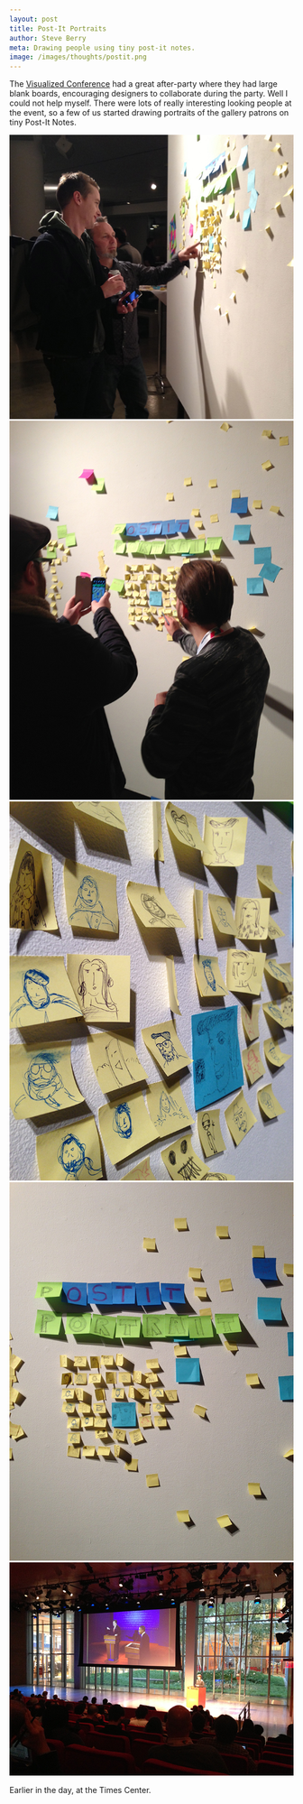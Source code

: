 ```yaml
---
layout: post
title: Post-It Portraits
author: Steve Berry
meta: Drawing people using tiny post-it notes.
image: /images/thoughts/postit.png
---
```


The [Visualized Conference](http://visualized.com/)  had a great after-party where they had large blank boards, encouraging designers to collaborate during the party. Well I could not help myself. There were lots of really interesting looking people at the event, so a few of us started drawing portraits of the gallery patrons on tiny Post-It Notes.

<img src="/images/thoughts/postit.png" alt="Drawing people using tiny post-it notes." class="scale-with-grid"/>

<img src="/images/thoughts/postit2.png" alt="patrons taking photos of our designs" class="scale-with-grid"/>

<img src="/images/thoughts/postit3.png" alt="close up of the illustrations arranged on a board" class="scale-with-grid"/>

<img src="/images/thoughts/postit-portraits.png" alt="post it portraits illustrations" class="scale-with-grid"/>

<img src="/images/thoughts/visualized.png" alt="visualized conference at the NY times center" class="scale-with-grid"/>

Earlier in the day, at the Times Center.
